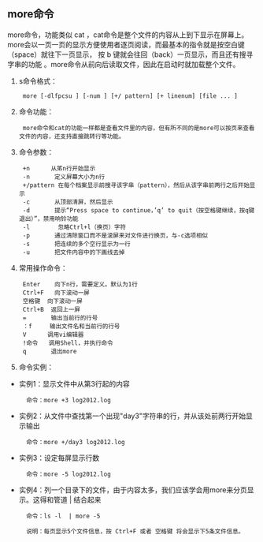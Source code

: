 ## more命令
more命令，功能类似 cat ，cat命令是整个文件的内容从上到下显示在屏幕上。
more会以一页一页的显示方便使用者逐页阅读，而最基本的指令就是按空白键（space）就往下一页显示，
按 b 键就会往回（back）一页显示，而且还有搜寻字串的功能 。more命令从前向后读取文件，因此在启动时就加载整个文件。

1. s命令格式：

        more [-dlfpcsu ] [-num ] [+/ pattern] [+ linenum] [file ... ]
2. 命令功能：

        more命令和cat的功能一样都是查看文件里的内容，但有所不同的是more可以按页来查看文件的内容，还支持直接跳转行等功能。
3. 命令参数：

        +n      从笫n行开始显示
        -n       定义屏幕大小为n行
        +/pattern 在每个档案显示前搜寻该字串（pattern），然后从该字串前两行之后开始显示
        -c       从顶部清屏，然后显示
        -d       提示“Press space to continue，’q’ to quit（按空格键继续，按q键退出）”，禁用响铃功能
        -l        忽略Ctrl+l（换页）字符
        -p       通过清除窗口而不是滚屏来对文件进行换页，与-c选项相似
        -s       把连续的多个空行显示为一行
        -u       把文件内容中的下画线去掉


4. 常用操作命令：

        Enter    向下n行，需要定义。默认为1行
        Ctrl+F   向下滚动一屏
        空格键  向下滚动一屏
        Ctrl+B  返回上一屏
        =       输出当前行的行号
        ：f     输出文件名和当前行的行号
        V      调用vi编辑器
        !命令   调用Shell，并执行命令
        q       退出more
5. 命令实例：

* 实例1：显示文件中从第3行起的内容

        命令：more +3 log2012.log

* 实例2：从文件中查找第一个出现"day3"字符串的行，并从该处前两行开始显示输出

        命令：more +/day3 log2012.log

* 实例3：设定每屏显示行数

        命令：more -5 log2012.log

* 实例4：列一个目录下的文件，由于内容太多，我们应该学会用more来分页显示。这得和管道 | 结合起来

        命令：ls -l  | more -5

        说明：每页显示5个文件信息，按 Ctrl+F 或者 空格键 将会显示下5条文件信息。